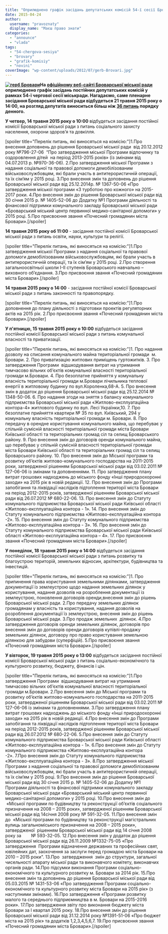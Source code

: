 ```yaml
---
title: "Оприлюднено графік засідань депутатських комісій 54-ї сесії Броварської міської ради"
date: 2015-04-24
author: 
  username: "pravoznaty"
  display_name: "Маєш право знати"
categories: 
  - "announce"
  - "vlada"
tags: 
  - "54-chergova-sesiya"
  - "brovary"
  - "grafik-komisiy"
  - "novini"
coverImage: "wp-content/uploads/2012/07/gerb-Brovari.jpg"
---
```


**[![герб Бровари](https://mpz.brovary.org/wp-content/uploads/2012/07/gerb-Brovari.jpg)](https://mpz.brovary.org/wp-content/uploads/2012/07/gerb-Brovari.jpg)На [офіційному веб-сайті Броварської міської ради](https://www.brovary.kiev.ua/graf%D1%96k-provedennya-zas%D1%96dan-post%D1%96inikh-deputatskikh-kom%D1%96s%D1%96i-0) оприлюднено графік засідань постійних депутатських комісій у рамках 54-ї чергової сесії міськради. Нагадаємо, саме пленарне засідання Броварської міської ради відбудеться 21 травня 2015 року о 14:00, на розгляд депутатів виноситься більш ніж [36 питань](https://mpz.brovary.org/21-travnya-vidbudetsya-54-a-chergova-sesiya-brovarskoyi-miskoyi-radi/) порядку денного.**

**У четвер, 14 травня 2015 року о 10:00** відбудеться засідання постійної комісії Броварської міської ради з питань соціального захисту населення, охорони здоров’я та довкілля.

\[spoiler title="Перелік питань, які виносяться на комісію:"\]1.Про внесення доповнень до рішення Броварської міської ради  від 20.12.2012 року №796-27-06  “Про затвердження міської Програми відпочинку та оздоровлення дітей  на період 2013-2015 років» (із змінами від 04.07.2013 р. №970-36-06). 2.Про затвердження міської Програми з надання соціальної та правової допомоги демобілізованим військовослужбовцям, які брали участь в антитерористичній операції, та їх сім’ям у 2015 році. 3.Про внесення змін та доповнень до рішення Броварської міської ради від 25.12.2014р. № 1367-50-06 «Про затвердження міської програми «З турботою про кожного» на 2015-2017 роки. 4.Про внесення змін до рішення Броварської міської ради від 30 січня 2015 р. № 1405-52-06 до Додатку №1 Програми діяльності та фінансової підтримки комунального закладу Броварської міської ради «Броварський міський центр первинної медико-санітарної допомоги» у 2015 році. 5.Про присвоєння звання «Почесний громадянин міста Бровари».\[/spoiler\]

**14 травня 2015 року об 11:00** - засідання постійної комісії Броварської міської ради з питань освіти, науки, культури та релігії.

\[spoiler title="Перелік питань, які виносяться на комісію:"\]1.Про затвердження міської Програми з надання соціальної та правової допомоги демобілізованим військовослужбовцям, які брали участь в антитерористичній операції, та їх сім’ям у 2015 році. 2.Про створення загальноосвітньої школи І-ІІ ступенів Броварського навчально – виховного об’єднання. 3.Про присвоєння звання «Почесний громадянин міста Бровари».\[/spoiler\]

**14 травня 2015 року о 14:00** - засідання постійної комісії Броварської міської ради з питань законності та правопорядку.

\[spoiler title="Перелік питань, які виносяться на комісію:"\]1.Про доповнення до плану діяльності з підготовки проектів регуляторних актів на 2015 рік. 2.Про присвоєння звання «Почесний громадянин міста Бровари».\[/spoiler\]

**У п'ятницю, 15 травня 2015 року о 10:00** відбудеться засідання постійної комісії Броварської міської ради з питань комунальної власності та приватизації.

\[spoiler title="Перелік питань, які виносяться на комісію:"\]1. Про надання дозволу на списання комунального майна територіальної громади  м. Бровари. 2. Про приватизацію житлових приміщень гуртожитків. 3. Про затвердження Програми  відшкодування витрат на утримання тимчасово вільних об’єктів комунальної власності територіальної громади м.Бровари. 4. Про безоплатне прийняття у комунальну власність територіальної громади м.Бровари лічильника теплової енергії в житловому будинку по вул.Короленка,68-А. 5. Про внесення змін в додаток до рішення Броварської міської ради від 25.12.2014 № 1348-50-06. 6. Про надання згоди на зняття з балансу комунального підприємства Броварської міської ради «Житлово-експлуатаційна контора-4» житлового будинку по вул. Лесі Українки,10. 7. Про безоплатне прийняття квартири № 35 по вул. Київський, 294 у комунальну власність територіальної громади м. Бровари. 8. Про передачу в орендне користування комунального майна, що перебуває у спільній сумісній власності територіальної громади міста Бровари Київської області та територіальних громад сіл та селищ Броварського району. 9. Про внесення змін до договорів оренди комунального майна, що перебуває у спільній сумісній власності територіальної громади міста Бровари Київської області та територіальних громад сіл та селищ Броварського району. 10. Про внесення змін до Міської програми та розвитку об’єктів житлово-комунального господарства на 2011-2015 роки, затвердженої рішенням Броварської міської ради від 03.02.2011 № 127-06-06 із змінами та доповненнями. 11. Про затвердження плану витрат грошових надходжень до міського фонду «Інші природоохоронні заходи» на 2015 рік в новій редакції. 12. Про внесення змін до Програми запобігання та ліквідації наслідків підтоплення території міста Бровари на період 2012-2015 років, затвердженої рішенням Броварської міської ради від 26.07.2012 № 680-22-06. 13. Про внесення змін до Статуту комунального підприємства Броварської міської ради Київської області «Житлово-експлуатаційна контора - 1». 14. Про внесення змін до Статуту комунального підприємства «Житлово-експлуатаційна контора -2». 15. Про внесення змін до Статуту комунального підприємства «Житлово-експлуатаційна контора - 3». 16. Про внесення змін до Статуту комунального підприємства Броварської міської ради Київської області «Житлово-експлуатаційна контора – 4». 17. Про присвоєння звання «Почесний громадянин міста Бровари».\[/spoiler\]

**У понеділок, 18 травня 2015 року о 14:00** відбудеться засідання постійної комісії Броварської міської ради з питань розвитку та благоустрою територій, земельних відносин, архітектури, будівництва та інвестицій.

\[spoiler title="Перелік питань, які виносяться на комісію:"\]1. Про припинення права користування земельними ділянками, затвердження документації із землеустрою щодо надання земельних ділянок у користування, надання дозволів на розроблення документації із землеустрою, поновлення договорів оренди,внесення змін до рішень Броварської міської ради. 2.Про передачу земельних ділянок громадянам у власність та користування, надання дозволів на розроблення документації їз землеустрою, внесення змін до рішень Броварської міської ради. 3.Про продаж земельних  ділянок. 4.Про затвердження договорів оренди земельних ділянок, договорів про внесення змін до договорів оренди договорів купівлі-продажу земельних ділянок, договору про право користування земельною ділянкою для забудови (суперфіцій). 5.Про присвоєння звання «Почесний громадянин міста Бровари».\[/spoiler\]

**У вівторок, 19 травня 2015 року о 13:00** відбудеться засідання постійної комісії Броварської міської ради з питань соціально-економічного та культурного розвитку, бюджету, фінансів і цін.

\[spoiler title="Перелік питань, які виносяться на комісію:"\]1.Про затвердження Програми  відшкодування витрат на утримання тимчасово вільних об’єктів комунальної власності територіальної громади м.Бровари. 2.Про внесення змін до Міської програми та розвитку об’єктів житлово-комунального господарства на 2011-2015 роки, затвердженої рішенням Броварської міської ради від 03.02.2011 № 127-06-06 із змінами та доповненнями. 3.Про затвердження плану витрат грошових надходжень до міського фонду «Інші природоохоронні заходи» на 2015 рік в новій редакції. 4.Про внесення змін до Програми запобігання та ліквідації наслідків підтоплення території міста Бровари на період 2012-2015 років, затвердженої рішенням Броварської міської ради від 26.07.2012 № 680-22-06. 5.Про внесення змін до Статуту комунального підприємства Броварської міської ради Київської області «Житлово-експлуатаційна контора - 1». 6.Про внесення змін до Статуту комунального підприємства «Житлово-експлуатаційна контора -2». 7.Про внесення змін до Статуту комунального підприємства «Житлово-експлуатаційна контора - 3». 8.Про затвердження міської Програми з надання соціальної та правової допомоги демобілізованим військовослужбовцям, які брали участь в антитерористичній операції, та їх сім’ям у 2015 році. 9.Про внесення змін до рішення Броварської міської ради від 30 січня 2015 р. № 1405-52-06 до Додатку №1 Програми діяльності та фінансової підтримки комунального закладу Броварської міської ради «Броварський міський центр первинної медико-санітарної допомоги» у 2015 році. 10.Про внесення змін до  «Міської програми по будівництву та реконструкції об’єктів соціального призначення на 2008 – 2015 роки», затвердженої рішенням Броварської міської ради від 14січня 2008 року № 591-32-05. 11.Про внесення змін до  «Міської програми по будівництву та реконструкції магістральних вулиць загальноміського призначення на 2008 – 2015 роки», затвердженої  рішенням Броварської міської ради від 14 січня 2008 року за        № 593-32-05. 12.Про внесення змін у додаток до рішення Броварської міської ради від 26.11.2009 №1332-75-05 «Про затвердження  Програми відзначення державних та професійних свят, ювілейних дат, заохочення за заслуги перед громадою міста Бровари на 2010 – 2015 роки". 13.Про  затвердження  змін до структури, загальної чисельності апарату міської ради та виконавчого комітету, виконавчих органів ради. 14.Про підсумки виконання Програми соціально-економічного та культурного розвитку м. Бровари за 2014 рік. 15.Про внесення змін та доповнень до рішення Броварської міської ради від 05.03.2015 № 1431-53-06 «Про затвердження Програми соціально-економічного та культурного розвитку міста Бровари на 2015 рік» (з наступними змінами). 16.Про затвердження «Програми розвитку малого та середнього підприємництва в м. Бровари на 2015-2016 роки». 17.Про затвердження звіту про виконання бюджету міста Бровари за І квартал 2015 року. 18.Про внесення змін до рішення Броварської міської ради від 31.12.2014 року №1391-51-06 «Про бюджет міста на 2015 рік» та додатків 1,2,3,4,5,6,7. 19.Про присвоєння звання «Почесний громадянин міста Бровари».\[/spoiler\]
